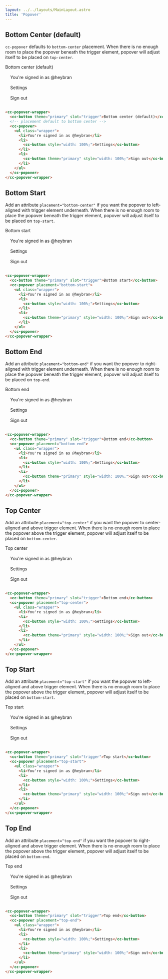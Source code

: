 ```yaml
---
layout: ../../layouts/MainLayout.astro
title: 'Popover'
---
```


## Bottom Center (default)

`cc-popover` defaults to `bottom-center` placement. When there is no enough room to place the popover beneath the trigger element, popover will adjust itself to be placed on `top-center`.
<div class="preview">
  <cc-popover-wrapper>
    <cc-button theme="primary" slot="trigger">Bottom center (default)</cc-button>
    <!-- placement default to bottom center -->
    <cc-popover>
      <ul class="wrapper">
        <li>You're signed in as @heybran</li>
        <li>
          <cc-button style="width: 100%;">Settings</cc-button>
        </li>
        <li>
          <cc-button theme="primary" style="width: 100%;">Sign out</cc-button>
        </li>
      </ul>
    </cc-popover>
  </cc-popover-wrapper>
</div>

```html
<cc-popover-wrapper>
  <cc-button theme="primary" slot="trigger">Bottom center (default)</cc-button>
  <!-- placement default to bottom center -->
  <cc-popover>
    <ul class="wrapper">
      <li>You're signed in as @heybran</li>
      <li>
        <cc-button style="width: 100%;">Settings</cc-button>
      </li>
      <li>
        <cc-button theme="primary" style="width: 100%;">Sign out</cc-button>
      </li>
    </ul>
  </cc-popover>
</cc-popover-wrapper>
```

## Bottom Start

Add an attribute `placement="bottom-center"` if you want the popover to left-aligned with trigger element underneath. When there is no enough room to place the popover beneath the trigger element, popover will adjust itself to be placed on `top-start`.

<div class="preview">
  <cc-popover-wrapper>
    <cc-button theme="primary" slot="trigger">Bottom start</cc-button>
    <cc-popover placement="bottom-start">
      <ul class="wrapper">
        <li>You're signed in as @heybran</li>
        <li>
          <cc-button style="width: 100%;">Settings</cc-button>
        </li>
        <li>
          <cc-button theme="primary" style="width: 100%;">Sign out</cc-button>
        </li>
      </ul>
    </cc-popover>
  </cc-popover-wrapper>
</div>

```html
<cc-popover-wrapper>
  <cc-button theme="primary" slot="trigger">Bottom start</cc-button>
  <cc-popover placement="bottom-start">
    <ul class="wrapper">
      <li>You're signed in as @heybran</li>
      <li>
        <cc-button style="width: 100%;">Settings</cc-button>
      </li>
      <li>
        <cc-button theme="primary" style="width: 100%;">Sign out</cc-button>
      </li>
    </ul>
  </cc-popover>
</cc-popover-wrapper>
```

## Bottom End
Add an attribute `placement="bottom-end"` if you want the popover to right-aligned with trigger element underneath. When there is no enough room to place the popover beneath the trigger element, popover will adjust itself to be placed on `top-end`.

<div class="preview">
  <cc-popover-wrapper>
    <cc-button theme="primary" slot="trigger">Bottom end</cc-button>
    <cc-popover placement="bottom-end">
      <ul class="wrapper">
        <li>You're signed in as @heybran</li>
        <li>
          <cc-button style="width: 100%;">Settings</cc-button>
        </li>
        <li>
          <cc-button theme="primary" style="width: 100%;">Sign out</cc-button>
        </li>
      </ul>
    </cc-popover>
  </cc-popover-wrapper>
</div>

```html
<cc-popover-wrapper>
  <cc-button theme="primary" slot="trigger">Bottom end</cc-button>
  <cc-popover placement="bottom-end">
    <ul class="wrapper">
      <li>You're signed in as @heybran</li>
      <li>
        <cc-button style="width: 100%;">Settings</cc-button>
      </li>
      <li>
        <cc-button theme="primary" style="width: 100%;">Sign out</cc-button>
      </li>
    </ul>
  </cc-popover>
</cc-popover-wrapper>
```


## Top Center
Add an attribute `placement="top-center"` if you want the popover to center-aligned and above trigger element. When there is no enough room to place the popover above the trigger element, popover will adjust itself to be placed on `bottom-center`.

<div class="preview">
  <cc-popover-wrapper>
    <cc-button theme="primary" slot="trigger">Top center</cc-button>
    <cc-popover placement="top-center">
      <ul class="wrapper">
        <li>You're signed in as @heybran</li>
        <li>
          <cc-button style="width: 100%;">Settings</cc-button>
        </li>
        <li>
          <cc-button theme="primary" style="width: 100%;">Sign out</cc-button>
        </li>
      </ul>
    </cc-popover>
  </cc-popover-wrapper>
</div>

```html
<cc-popover-wrapper>
  <cc-button theme="primary" slot="trigger">Bottom end</cc-button>
  <cc-popover placement="top-center">
    <ul class="wrapper">
      <li>You're signed in as @heybran</li>
      <li>
        <cc-button style="width: 100%;">Settings</cc-button>
      </li>
      <li>
        <cc-button theme="primary" style="width: 100%;">Sign out</cc-button>
      </li>
    </ul>
  </cc-popover>
</cc-popover-wrapper>
```

## Top Start
Add an attribute `placement="top-start"` if you want the popover to left-aligned and above trigger element. When there is no enough room to place the popover above the trigger element, popover will adjust itself to be placed on `bottom-start`.

<div class="preview">
  <cc-popover-wrapper>
    <cc-button theme="primary" slot="trigger">Top start</cc-button>
    <cc-popover placement="top-start">
      <ul class="wrapper">
        <li>You're signed in as @heybran</li>
        <li>
          <cc-button style="width: 100%;">Settings</cc-button>
        </li>
        <li>
          <cc-button theme="primary" style="width: 100%;">Sign out</cc-button>
        </li>
      </ul>
    </cc-popover>
  </cc-popover-wrapper>
</div>

```html
<cc-popover-wrapper>
  <cc-button theme="primary" slot="trigger">Top start</cc-button>
  <cc-popover placement="top-start">
    <ul class="wrapper">
      <li>You're signed in as @heybran</li>
      <li>
        <cc-button style="width: 100%;">Settings</cc-button>
      </li>
      <li>
        <cc-button theme="primary" style="width: 100%;">Sign out</cc-button>
      </li>
    </ul>
  </cc-popover>
</cc-popover-wrapper>
```

## Top End
Add an attribute `placement="top-end"` if you want the popover to right-aligned and above trigger element. When there is no enough room to place the popover above the trigger element, popover will adjust itself to be placed on `bottom-end`.

<div class="preview">
  <cc-popover-wrapper>
    <cc-button theme="primary" slot="trigger">Top end</cc-button>
    <cc-popover placement="top-end">
      <ul class="wrapper">
        <li>You're signed in as @heybran</li>
        <li>
          <cc-button style="width: 100%;">Settings</cc-button>
        </li>
        <li>
          <cc-button theme="primary" style="width: 100%;">Sign out</cc-button>
        </li>
      </ul>
    </cc-popover>
  </cc-popover-wrapper>
</div>

```html
<cc-popover-wrapper>
  <cc-button theme="primary" slot="trigger">Top end</cc-button>
  <cc-popover placement="top-end">
    <ul class="wrapper">
      <li>You're signed in as @heybran</li>
      <li>
        <cc-button style="width: 100%;">Settings</cc-button>
      </li>
      <li>
        <cc-button theme="primary" style="width: 100%;">Sign out</cc-button>
      </li>
    </ul>
  </cc-popover>
</cc-popover-wrapper>
```


<style>
  .wrapper {
    padding: 1rem !important;
    list-style: ' ' !important;
    margin: 0 !important;
    display: flex;
    gap: 1rem;
    justify-content: stretch;
    flex-direction: column;
  }
</style>